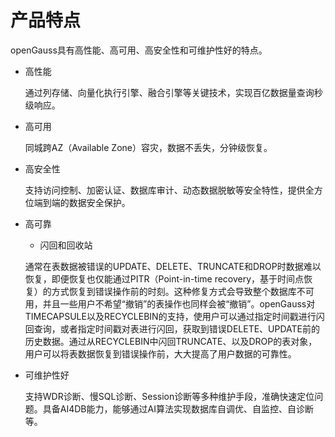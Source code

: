 # 产品特点

openGauss具有高性能、高可用、高安全性和可维护性好的特点。

-   高性能

    通过列存储、向量化执行引擎、融合引擎等关键技术，实现百亿数据量查询秒级响应。

-   高可用

    同城跨AZ（Available Zone）容灾，数据不丢失，分钟级恢复。

-   高安全性

    支持访问控制、加密认证、数据库审计、动态数据脱敏等安全特性，提供全方位端到端的数据安全保护。

-   高可靠

    -   闪回和回收站

    通常在表数据被错误的UPDATE、DELETE、TRUNCATE和DROP时数据难以恢复，即便恢复也仅能通过PITR（Point-in-time  recovery，基于时间点恢复）的方式恢复到错误操作前的时刻。这种修复方式会导致整个数据库不可用，并且一些用户不希望“撤销”的表操作也同样会被“撤销”。openGauss对TIMECAPSULE以及RECYCLEBIN的支持，使用户可以通过指定时间戳进行闪回查询，或者指定时间戳对表进行闪回，获取到错误DELETE、UPDATE前的历史数据。通过从RECYCLEBIN中闪回TRUNCATE、以及DROP的表对象，用户可以将表数据恢复到错误操作前，大大提高了用户数据的可靠性。

-   可维护性好

    支持WDR诊断、慢SQL诊断、Session诊断等多种维护手段，准确快速定位问题。具备AI4DB能力，能够通过AI算法实现数据库自调优、自监控、自诊断等。
